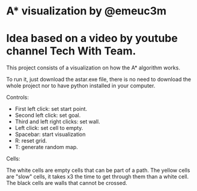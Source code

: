 # A* visualization by @emeuc3m
# Idea based on a video by youtube channel Tech With Team.

This project consists of a visualization on how the A* algorithm works.

To run it, just download the astar.exe file, there is no need to download the whole project 
nor to have python installed in your computer.

Controls:
- First left click: set start point.
- Second left click: set goal.
- Third and left right clicks: set wall.
- Left click: set cell to empty.
- Spacebar: start visualization
- R: reset grid.
- T: generate random map.

Cells:

The white cells are empty cells that can be part of a path. 
The yellow cells are "slow" cells, it takes x3 the time to get through them than a white cell.
The black cells are walls that cannot be crossed.
